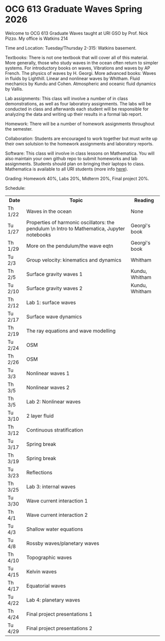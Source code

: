 # OCG 613 Graduate Waves Spring 2026

Welcome to OCG 613 Graduate Waves taught at URI GSO by Prof. Nick Pizzo. My office is Watkins 214

Time and Location: Tuesday/Thursday 2-315: Watkins basement. 

Textbooks: There is not one textbook that will cover all of this material. More generally, those who study waves in the ocean often return to simpler systems. For introductory books on waves, 
Vibrations and waves by AP French. The physics of waves by H. Georgi. 
More advanced books: Waves in fluids by Lighthill. Linear and nonlinear waves by Whitham. Fluid mechanics by Kundu and Cohen. Atmospheric and oceanic fluid dynamics by Vallis. 

Lab assignments: This class will involve a number of in class demonstrations, as well as four laboratory assignments. The labs will be conducted in class and afterwards each student will be responsible for analyzing the data and writing up their results in a formal lab report. 

Homework: There will be a number of homework assignments throughout the semester. 

Collaboration: Students are encouraged to work together but must write up their own solutsion to the homework assignments and laboratory reports. 

Software: This class will involve in class lessons on Mathematica. You will also maintain your own github repo to submit homeworks and lab assignments. Students should plan on bringing their laptops to class. Mathematica is available to all URI students (more info [here](https://its.uri.edu/services/it-service-mathematica/)).

Grading: Homework 40%, Labs 20%, Midterm 20%, Final project 20%. 

Schedule:

  <table>
  <tr>
    <th>Date</th>
    <th>Topic</th>
    <th>Reading</th>
  </tr>
  <tr>
    <td>Th 1/22</td>
    <td>Waves in the ocean</td>
    <td>None</td>
  </tr>
  <tr>
    <td>Tu 1/27 </td>
    <td>Properties of harmonic oscillators: the pendulum \n
    Intro to Mathematica, Jupyter notebooks
    </td>
    <td> Georgi's book </td>
  </tr>
    <tr>
    <td>Th 1/29 </td>
    <td>More on the pendulum/the wave eqtn  </td>
    <td> Georgi's book </td>
  </tr>
  <tr>
    <td>Tu 2/3</td>
    <td> Group velocity: kinematics and dynamics </td>
    <td> Whitham </td>
  </tr>
    <tr>
    <td>Th 2/5</td>
    <td> Surface gravity waves 1 </td>
    <td>Kundu, Whitham </td>
  </tr>
    <tr>
    <td>Tu 2/10</td>
    <td> Surface gravity waves 2 </td>
    <td>Kundu, Whitham </td>
     <tr>
    <td>Th 2/12</td>
    <td> Lab 1: surface waves </td>
    <td></td>
  </tr>
    <tr>
    <td>Tu 2/17</td>
    <td> Surface wave dynamics </td>
    <td></td>
  </tr>
     <tr>
    <td>Th 2/19</td>
    <td> The ray equations and wave modelling </td>
    <td></td>
  </tr>
        <tr>
    <td>Tu 2/24</td>
    <td> OSM </td>
    <td></td>
  </tr>
    <tr>
    <td>Th 2/26</td>
    <td> OSM </td>
    <td></td>
  </tr>
    <tr>
    <td>Tu 3/3</td>
    <td> Nonlinear waves 1</td>
    <td></td>
  </tr>
        <tr>
    <td>Th 3/5</td>
    <td> Nonlinear waves 2</td>
    <td></td>
  </tr>
            <tr>
    <td>Th 3/5</td>
    <td> Lab 2: Nonlinear waves </td>
    <td></td>
  </tr>
        <tr>
    <td>Tu 3/10</td>
    <td> 2 layer fluid </td>
    <td></td>
  </tr>
        <tr>
    <td>Th 3/12</td>
        <td> Continuous stratification </td>
    <td></td>
  </tr>
        <tr>
    <td>Tu 3/17</td>
    <td> Spring break </td>
    <td></td>
  </tr>
        <tr>
    <td>Th 3/19</td>
    <td> Spring break </td>
    <td></td>
  </tr>
        <tr>
    <td>Tu 3/23</td>
    <td> Reflections </td>
    <td></td>
  </tr>
    <tr>
    <td>Th 3/25</td>
    <td>Lab 3: internal waves </td>
    <td></td>
        <tr>
    <td>Tu 3/30</td>
    <td> Wave current interaction 1 </td>
    <td></td>
  </tr>
      <tr>
    <td>Th 4/1</td>
    <td>  Wave current interaction 2 </td>
    <td></td>
  </tr>
          <tr>
    <td>Tu 4/3</td>
    <td>Shallow water equations  </td>
    <td></td>
  </tr>
    <tr>
    <td>Tu 4/8</td>
    <td> Rossby waves/planetary waves </td>
    <td></td>
  </tr>
        <tr>
    <td>Th 4/10</td>
    <td> Topographic waves</td>
    <td></td>
  </tr>
            <tr>
    <td>Tu 4/15</td>
    <td> Kelvin waves </td>
    <td></td>
  </tr>
            <tr>
    <td>Th 4/17</td>
    <td> Equatorial waves</td>
    <td></td>
  </tr>
            <tr>
    <td>Tu 4/22</td>
    <td>Lab 4: planetary waves </td>
    <td></td>
  </tr>
            <tr>
    <td>Th 4/24</td>
    <td> Final project presentations 1</td>
    <td></td>
  </tr>
            <tr>
    <td>Tu 4/29</td>
    <td> Final project presentations 2 </td>
    <td></td>
  </tr>
</table>
